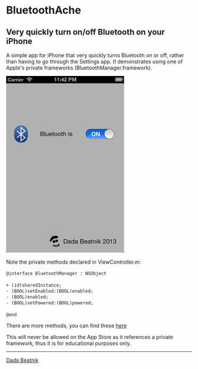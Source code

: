 # BluetoothAche
## Very quickly turn on/off Bluetooth on your iPhone

A simple app for iPhone that very quickly turns Bluetooth on or off, rather than having to go through the Settings app. It demonstrates using one of Apple's private frameworks (BluetoothManager.framework).

![image](screenshot.png)

Note the private methods declared in ViewController.m:

    @interface BluetoothManager : NSObject

    + (id)sharedInstance;
    - (BOOL)setEnabled:(BOOL)enabled;
    - (BOOL)enabled;
    - (BOOL)setPowered:(BOOL)powered;

    @end

There are more methods, you can find these [here](https://github.com/nst/iOS-Runtime-Headers/blob/master/PrivateFrameworks/BluetoothManager.framework/BluetoothManager.h)

This will never be allowed on the App Store as it references a private framework, thus it is for educational purposes only.

***
[Dada Beatnik](http://www.dadabeatnik.com)
